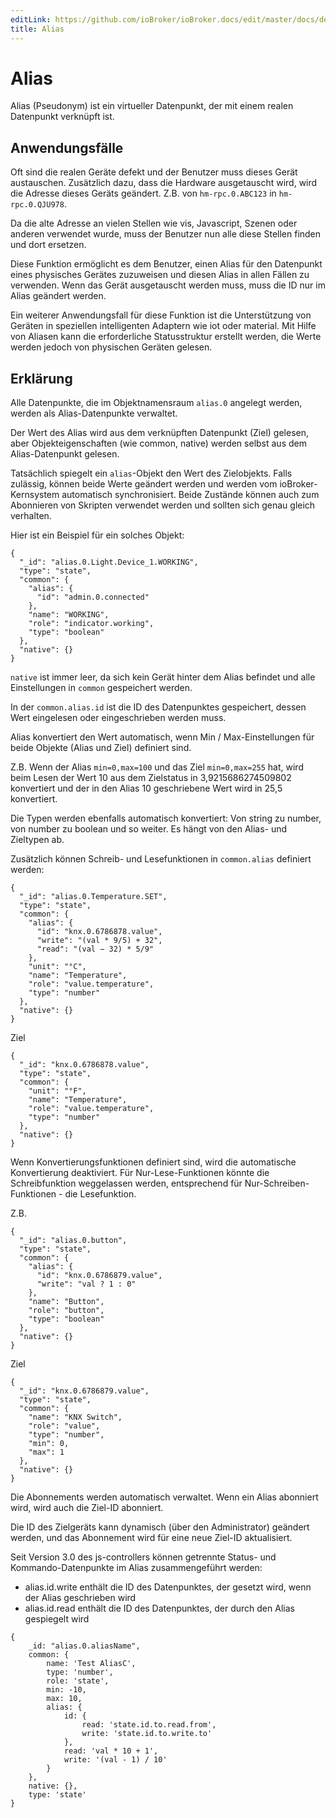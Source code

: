 ```yaml
---
editLink: https://github.com/ioBroker/ioBroker.docs/edit/master/docs/de/dev/aliases.md
title: Alias
---
```

# Alias
Alias (Pseudonym) ist ein virtueller Datenpunkt, der mit einem realen Datenpunkt verknüpft ist.

## Anwendungsfälle
Oft sind die realen Geräte defekt und der Benutzer muss dieses Gerät austauschen.
Zusätzlich dazu, dass die Hardware ausgetauscht wird, wird die Adresse dieses Geräts geändert. Z.B. von `hm-rpc.0.ABC123` in `hm-rpc.0.QJU978`.

Da die alte Adresse an vielen Stellen wie vis, Javascript, Szenen oder anderen verwendet wurde, muss der Benutzer nun alle diese Stellen finden und dort ersetzen.

Diese Funktion ermöglicht es dem Benutzer, einen Alias für den Datenpunkt eines physisches Gerätes zuzuweisen und diesen Alias in allen Fällen zu verwenden.
Wenn das Gerät ausgetauscht werden muss, muss die ID nur im Alias geändert werden.

Ein weiterer Anwendungsfall für diese Funktion ist die Unterstützung von Geräten in speziellen intelligenten Adaptern wie iot oder material.
Mit Hilfe von Aliasen kann die erforderliche Statusstruktur erstellt werden, die Werte werden jedoch von physischen Geräten gelesen.

## Erklärung
Alle Datenpunkte, die im Objektnamensraum `alias.0` angelegt werden, werden als Alias-Datenpunkte verwaltet.

Der Wert des Alias wird aus dem verknüpften Datenpunkt (Ziel) gelesen, aber Objekteigenschaften (wie common, native) werden selbst aus dem Alias-Datenpunkt gelesen.

Tatsächlich spiegelt ein `alias`-Objekt den Wert des Zielobjekts.
Falls zulässig, können beide Werte geändert werden und werden vom ioBroker-Kernsystem automatisch synchronisiert.
Beide Zustände können auch zum Abonnieren von Skripten verwendet werden und sollten sich genau gleich verhalten.

Hier ist ein Beispiel für ein solches Objekt:

```
{
  "_id": "alias.0.Light.Device_1.WORKING",
  "type": "state",
  "common": {
    "alias": {
      "id": "admin.0.connected"
    },
    "name": "WORKING",
    "role": "indicator.working",
    "type": "boolean"
  },
  "native": {}
}
```

`native` ist immer leer, da sich kein Gerät hinter dem Alias befindet und alle Einstellungen in `common` gespeichert werden.

In der `common.alias.id` ist die ID des Datenpunktes gespeichert, dessen Wert eingelesen oder eingeschrieben werden muss.

Alias konvertiert den Wert automatisch, wenn Min / Max-Einstellungen für beide Objekte (Alias und Ziel) definiert sind.

Z.B. Wenn der Alias `min=0,max=100` und das Ziel `min=0,max=255` hat, wird beim Lesen der Wert 10 aus dem Zielstatus in 3,9215686274509802 konvertiert und der in den Alias 10 geschriebene Wert wird in 25,5 konvertiert.

Die Typen werden ebenfalls automatisch konvertiert: Von string zu number, von number zu boolean und so weiter. Es hängt von den Alias- und Zieltypen ab.

Zusätzlich können Schreib- und Lesefunktionen in `common.alias` definiert werden:

```
{
  "_id": "alias.0.Temperature.SET",
  "type": "state",
  "common": {
    "alias": {
      "id": "knx.0.6786878.value",
      "write": "(val * 9/5) + 32",
      "read": "(val − 32) * 5/9"
    },
    "unit": "°C",
    "name": "Temperature",
    "role": "value.temperature",
    "type": "number"
  },
  "native": {}
}
```

Ziel

```
{
  "_id": "knx.0.6786878.value",
  "type": "state",
  "common": {
    "unit": "°F",
    "name": "Temperature",
    "role": "value.temperature",
    "type": "number"
  },
  "native": {}
}
```

Wenn Konvertierungsfunktionen definiert sind, wird die automatische Konvertierung deaktiviert. Für Nur-Lese-Funktionen könnte die Schreibfunktion weggelassen werden, entsprechend für Nur-Schreiben-Funktionen - die Lesefunktion.

Z.B.

```
{
  "_id": "alias.0.button",
  "type": "state",
  "common": {
    "alias": {
      "id": "knx.0.6786879.value",
      "write": "val ? 1 : 0"
    },
    "name": "Button",
    "role": "button",
    "type": "boolean"
  },
  "native": {}
}
```

Ziel

```
{
  "_id": "knx.0.6786879.value",
  "type": "state",
  "common": {
    "name": "KNX Switch",
    "role": "value",
    "type": "number",
    "min": 0,
    "max": 1
  },
  "native": {}
}
```

Die Abonnements werden automatisch verwaltet. Wenn ein Alias abonniert wird, wird auch die Ziel-ID abonniert.

Die ID des Zielgeräts kann dynamisch (über den Administrator) geändert werden, und das Abonnement wird für eine neue Ziel-ID aktualisiert.

Seit Version 3.0 des js-controllers können getrennte Status- und Kommando-Datenpunkte im Alias zusammengeführt werden:
* alias.id.write enthält die ID des Datenpunktes, der gesetzt wird, wenn der Alias geschrieben wird
* alias.id.read enthält die ID des Datenpunktes, der durch den Alias gespiegelt wird
```
{
    _id: "alias.0.aliasName",
    common: {
        name: 'Test AliasC',
        type: 'number',
        role: 'state',
        min: -10,
        max: 10,
        alias: {
            id: {
                read: 'state.id.to.read.from',
                write: 'state.id.to.write.to'
            },
            read: 'val * 10 + 1',
            write: '(val - 1) / 10'
        }
    },
    native: {},
    type: 'state'
}
```

